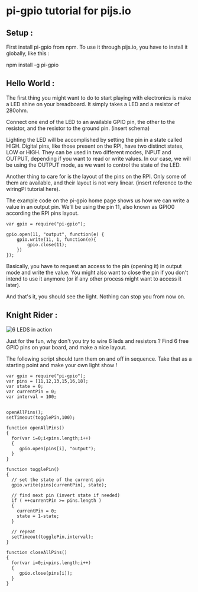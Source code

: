 # pi-gpio tutorial for pijs.io

## Setup :

First install pi-gpio from npm. To use it through pijs.io, you have to install it globally, like this :

  npm install -g pi-gpio


## Hello World :

The first thing you might want to do to start playing with electronics is make a LED shine on your breadboard.
It simply takes a LED and a resistor of 280ohm.

Connect one end of the LED to an available GPIO pin, the other to the resistor, and the resistor to the ground pin. (insert schema) 

Lighting the LED will be accomplished by setting the pin in a state called HIGH. Digital pins, like those present on the RPI, have two distinct states, LOW or HIGH. They can be used in two different modes, INPUT and OUTPUT, depending if you want to read or write values. In our case, we will be using the OUTPUT mode, as we want to control the state of the LED.

Another thing to care for is the layout of the pins on the RPI. Only some of them are available, and their layout is not very linear. (insert reference to the wiringPI tutorial here).

The example code on the pi-gpio home page shows us how we can write a value in an output pin. We'll be using the pin 11, also known as GPIO0 according the RPI pins layout.

	var gpio = require("pi-gpio");

	gpio.open(11, "output", function(e) {
		gpio.write(11, 1, function(e){
			gpio.close(11);
		})
	});

Basically, you have to request an access to the pin (opening it) in output mode and write the value. You might also want to close the pin if you don't intend to use it anymore (or if any other process might want to access it later).

And that's it, you should see the light. Nothing can stop you from now on.


## Knight Rider :

![6 LEDS in action](https://raw.github.com/boblemarin/pi-gpio-tutorial/master/leds.gif)


Just for the fun, why don't you try to wire 6 leds and resistors ? Find 6 free GPIO pins on your board, and make a nice layout.

The following script should turn them on and off in sequence. Take that as a starting point and make your own light show !


	var gpio = require("pi-gpio");
	var pins = [11,12,13,15,16,18];
	var state = 0;
	var currentPin = 0;
	var interval = 100;


	openAllPins();
	setTimeout(togglePin,100);

	function openAllPins() 
	{
	  for(var i=0;i<pins.length;i++)
	  {
	     gpio.open(pins[i], "output");
	  }
	}

	function togglePin()
	{
	  // set the state of the current pin
	  gpio.write(pins[currentPin], state);

	  // find next pin (invert state if needed)
	  if ( ++currentPin >= pins.length ) 
	  {
	    currentPin = 0;
	    state = 1-state;
	  }

	  // repeat
	  setTimeout(togglePin,interval);
	}

	function closeAllPins() 
	{
	  for(var i=0;i<pins.length;i++)
	  {
	     gpio.close(pins[i]);
	  }
	}